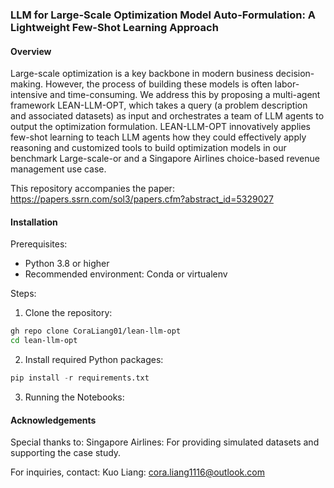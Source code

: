 ### LLM for Large-Scale Optimization Model Auto-Formulation: A Lightweight Few-Shot Learning Approach

#### Overview
Large-scale optimization is a key backbone in modern business decision-making. However, the process of building these models is often labor-intensive and time-consuming. We address this by proposing a multi-agent framework LEAN-LLM-OPT, which takes a query (a problem description and associated datasets) as input and orchestrates a team of LLM agents to output the optimization formulation. LEAN-LLM-OPT innovatively applies few-shot learning to teach LLM agents how they could effectively apply reasoning and customized tools to build optimization models in our benchmark Large-scale-or and a Singapore Airlines choice-based revenue management use case.

This repository accompanies the paper: https://papers.ssrn.com/sol3/papers.cfm?abstract_id=5329027

#### Installation
Prerequisites:
- Python 3.8 or higher
- Recommended environment: Conda or virtualenv

Steps:
1. Clone the repository:
```bash
gh repo clone CoraLiang01/lean-llm-opt
cd lean-llm-opt
```
2. Install required Python packages:
```python
pip install -r requirements.txt
```

3. Running the Notebooks:
#### Acknowledgements
Special thanks to:
Singapore Airlines: For providing simulated datasets and supporting the case study.

For inquiries, contact:
Kuo Liang: cora.liang1116@outlook.com